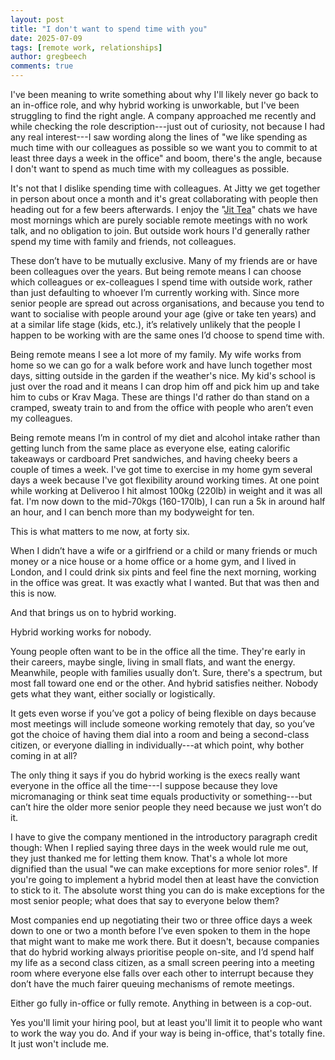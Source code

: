 ```yaml
---
layout: post
title: "I don't want to spend time with you"
date: 2025-07-09
tags: [remote work, relationships]
author: gregbeech
comments: true
---
```


I've been meaning to write something about why I'll likely never go back to an in-office role, and why hybrid working is unworkable, but I've been struggling to find the right angle. A company approached me recently and while checking the role description---just out of curiosity, not because I had any real interest---I saw wording along the lines of "we like spending as much time with our colleagues as possible so we want you to commit to at least three days a week in the office" and boom, there's the angle, because I don't want to spend as much time with my colleagues as possible. 

It's not that I dislike spending time with colleagues. At Jitty we get together in person about once a month and it's great collaborating with people then heading out for a few beers afterwards. I enjoy the "[Jit Tea](https://coops.dev/standups-are-an-unnecessary-evil)" chats we have most mornings which are purely sociable remote meetings with no work talk, and no obligation to join. But outside work hours I'd generally rather spend my time with family and friends, not colleagues. 

These don’t have to be mutually exclusive. Many of my friends are or have been colleagues over the years. But being remote means I can choose which colleagues or ex-colleagues I spend time with outside work, rather than just defaulting to whoever I’m currently working with. Since more senior people are spread out across organisations, and because you tend to want to socialise with people around your age (give or take ten years) and at a similar life stage (kids, etc.), it’s relatively unlikely that the people I happen to be working with are the same ones I’d choose to spend time with.

Being remote means I see a lot more of my family. My wife works from home so we can go for a walk before work and have lunch together most days, sitting outside in the garden if the weather's nice. My kid's school is just over the road and it means I can drop him off and pick him up and take him to cubs or Krav Maga. These are things I'd rather do than stand on a cramped, sweaty train to and from the office with people who aren’t even my colleagues. 

Being remote means I’m in control of my diet and alcohol intake rather than getting lunch from the same place as everyone else, eating calorific takeaways or cardboard Pret sandwiches, and having cheeky beers a couple of times a week. I've got time to exercise in my home gym several days a week because I've got flexibility around working times. At one point while working at Deliveroo I hit almost 100kg (220lb) in weight and it was all fat. I'm now down to the mid-70kgs (160-170lb), I can run a 5k in around half an hour, and I can bench more than my bodyweight for ten.

This is what matters to me now, at forty six.

When I didn’t have a wife or a girlfriend or a child or many friends or much money or a nice house or a home office or a home gym, and I lived in London, and I could drink six pints and feel fine the next morning, working in the office was great. It was exactly what I wanted. But that was then and this is now. 

And that brings us on to hybrid working. 

Hybrid working works for nobody. 

Young people often want to be in the office all the time. They're early in their careers, maybe single, living in small flats, and want the energy. Meanwhile, people with families usually don’t. Sure, there's a spectrum, but most fall toward one end or the other. And hybrid satisfies neither. Nobody gets what they want, either socially or logistically.

It gets even worse if you’ve got a policy of being flexible on days because most meetings will include someone working remotely that day, so you’ve got the choice of having them dial into a room and being a second-class citizen, or everyone dialling in individually---at which point, why bother coming in at all?

The only thing it says if you do hybrid working is the execs really want everyone in the office all the time---I suppose because they love micromanaging or think seat time equals productivity or something---but can’t hire the older more senior people they need because we just won’t do it. 

I have to give the company mentioned in the introductory paragraph credit though: When I replied saying three days in the week would rule me out, they just thanked me for letting them know. That's a whole lot more dignified than the usual "we can make exceptions for more senior roles". If you're going to implement a hybrid model then at least have the conviction to stick to it. The absolute worst thing you can do is make exceptions for the most senior people; what does that say to everyone below them? 

Most companies end up negotiating their two or three office days a week down to one or two a month before I’ve even spoken to them in the hope that might want to make me work there. But it doesn't, because companies that do hybrid working always prioritise people on-site, and I’d spend half my life as a second class citizen, as a small screen peering into a meeting room where everyone else falls over each other to interrupt because they don’t have the much fairer queuing mechanisms of remote meetings.

Either go fully in-office or fully remote. Anything in between is a cop-out.

Yes you'll limit your hiring pool, but at least you'll limit it to people who want to work the way you do. And if your way is being in-office, that's totally fine. It just won't include me.
